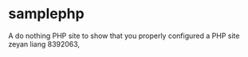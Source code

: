 samplephp
=========

A do nothing PHP site to show that you properly configured a PHP site
zeyan liang 8392063,
